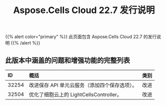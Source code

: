 ﻿---
title: Aspose.Cells Cloud 22.7 发行说明
second_title: Aspose.Cells Cloud Documen
type: docs
url: /zh/aspose-cells-cloud-22-7-release-notes/
description: Aspose.Cells Cloud 支持Excel 创建、转换、合并、拆分、保护、内部对象操作等
weight: 15
---
{{% alert color="primary" %}} 
此页面包含 Aspose.Cells Cloud 22.7 的发行说明
{{% /alert %}} 
## **此版本中涵盖的问题和增强功能的完整列表**
|**ID**|**概括**|**类别**|
|:- |:- |:- |
|32254 |改进保存 API 单元云服务（添加四个保存选项）。|改进|
|32504 |优化了细胞云上的 LightCellsController。|改进|

